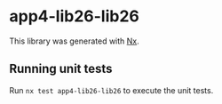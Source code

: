 # app4-lib26-lib26

This library was generated with [Nx](https://nx.dev).

## Running unit tests

Run `nx test app4-lib26-lib26` to execute the unit tests.
